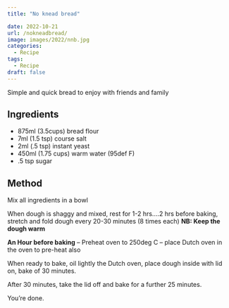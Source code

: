 ```yaml
---
title: "No knead bread"

date: 2022-10-21
url: /nokneadbread/
image: images/2022/nnb.jpg
categories:
  - Recipe
tags:
  - Recipe
draft: false
---
```

Simple and quick bread to enjoy with friends and family
<!--more-->

## Ingredients

-   875ml (3.5cups) bread flour
-   7ml (1.5 tsp) course salt
-   2ml (.5 tsp) instant yeast
-   450ml (1.75 cups) warm water (95def F)
-   .5 tsp sugar

## Method

Mix all ingredients in a bowl

When dough is shaggy and mixed, rest for 1-2 hrs….2 hrs before baking, stretch and fold dough every 20-30 minutes (8 times each) **NB: Keep the dough warm**

**An Hour before baking** – Preheat oven to 250deg C – place Dutch oven in the oven to pre-heat also

When ready to bake, oil lightly the Dutch oven, place dough inside with lid on, bake of 30 minutes.

After 30 minutes, take the lid off and bake for a further 25 minutes.

You’re done.
